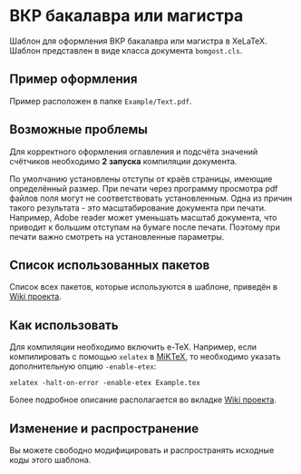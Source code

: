 # ВКР бакалавра или магистра

Шаблон для оформления ВКР бакалавра или магистра в XeLaTeX. Шаблон представлен в виде класса документа `bomgost.cls`.


## Пример оформления

Пример расположен в папке `Example/Text.pdf`.

## Возможные проблемы

Для корректного оформления оглавления и подсчёта значений счётчиков необходимо **2 запуска** компиляции документа.

По умолчанию установлены отступы от краёв страницы, имеющие определённый размер. При печати через программу просмотра pdf файлов поля могут не соответствовать установленным. Одна из причин такого результата - это масштабирование документа при печати. Например, Adobe reader может уменьшать масштаб документа, что приводит к большим отступам на бумаге после печати. Поэтому при печати важно смотреть на установленные параметры.

## Список использованных пакетов

Список всех пакетов, которые используются в шаблоне, приведён в [Wiki проекта](https://github.com/KernelA/xelatex-gost-bac/wiki).

## Как использовать

Для компиляции необходимо включить e-TeX. Например, если компилировать с помощью `xelatex` в [MiKTeX](https://miktex.org/), то необходимо указать дополнительную опцию `-enable-etex`:
```
xelatex -halt-on-error -enable-etex Example.tex
```

Более подробное описание располагается во вкладке [Wiki проекта](https://github.com/KernelA/xelatex-gost-bac/wiki).

## Изменение и распространение

Вы можете свободно модифицировать и распространять исходные коды этого шаблона.
